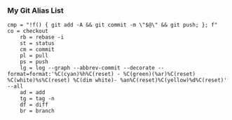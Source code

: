 ### My Git Alias List
	cmp = "!f() { git add -A && git commit -m \"$@\" && git push; }; f"
	co = checkout
    	rb = rebase -i
    	st = status
    	cm = commit
    	pl = pull
    	ps = push
    	lg = log --graph --abbrev-commit --decorate --format=format:'%C(cyan)%h%C(reset) - %C(green)(%ar)%C(reset) %C(white)%s%C(reset) %C(dim white)- %an%C(reset)%C(yellow)%d%C(reset)' --all
    	ad = add
    	tg = tag -n
    	df = diff
    	br = branch
